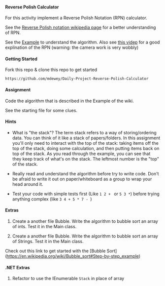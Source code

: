 #### Reverse Polish Calculator
For this activity implement a Reverse Polish Notation (RPN) calculator.

See the [Reverse Polish notation wikipedia page](https://en.wikipedia.org/wiki/Reverse_Polish_notation) for a better understanding of RPN.

See the [Example](https://en.wikipedia.org/wiki/Reverse_Polish_notation#Example) to understand the algorithm. Also see [this videp](https://www.youtube.com/watch?v=7ha78yWRDlE) for a good explination of the RPN (warning: the camera work is very wobbly)

#### Getting Started
Fork this repo & clone this repo to get started

```
https://github.com/mdewey/Daily-Project-Reverse-Polish-Calculator
```
#### Assignment
Code the algorithm that is described in the Example of the wiki.

See the starting file for some clues.

#### Hints

- What is "the stack"? The term stack refers to a way of storing/ordering data. You can think of it like a stack of papers/folders. In this assignment you'll only need to interact with the top of the stack: taking items off the top of the stack, doing some calculation, and then putting items back on top of the stack. As you read through the example, you can see that they keep track of what's on the stack. The leftmost number is the "top" of the stack.

- Really read and understand the algorithm before try to write code. Don't be afraid to write it out on paper/whiteboard as a group to wrap your head around it.  

- Test your code with simple tests first (Like `1 2 + ` or `5 3 *`) before trying anything complex (like `3 4 + 5 * 7 - `)

#### Extras
1. Create a another file Bubble. Write the algorithm to bubble sort an array of ints. Test it in the Main class.

2. Create a another file Bubble. Write the algorithm to bubble sort an array of Strings. Test it in the Main class.

Check out this link to get started with the [Bubble Sort] (https://en.wikipedia.org/wiki/Bubble_sort#Step-by-step_example)


#### .NET Extras
1. Refactor to use the IEnumerable `Stack` in place of array

